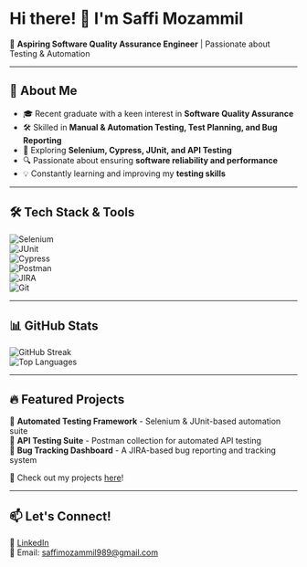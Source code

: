# Hi there! 👋 I'm Saffi Mozammil

🚀 **Aspiring Software Quality Assurance Engineer** | Passionate about Testing & Automation 

---

## 📌 About Me
- 🎓 Recent graduate with a keen interest in **Software Quality Assurance**
- 🛠 Skilled in **Manual & Automation Testing, Test Planning, and Bug Reporting**
- 📝 Exploring **Selenium, Cypress, JUnit, and API Testing**
- 🔍 Passionate about ensuring **software reliability and performance**
- 💡 Constantly learning and improving my **testing skills**

---

## 🛠 Tech Stack & Tools

![Selenium](https://img.shields.io/badge/-Selenium-43B02A?style=flat-square&logo=selenium&logoColor=white)  
![JUnit](https://img.shields.io/badge/-JUnit-25A162?style=flat-square&logo=junit5&logoColor=white)  
![Cypress](https://img.shields.io/badge/-Cypress-17202C?style=flat-square&logo=cypress&logoColor=white)  
![Postman](https://img.shields.io/badge/-Postman-F56C2D?style=flat-square&logo=postman&logoColor=white)  
![JIRA](https://img.shields.io/badge/-JIRA-0052CC?style=flat-square&logo=jira&logoColor=white)  
![Git](https://img.shields.io/badge/-Git-F05032?style=flat-square&logo=git&logoColor=white)  

---

## 📊 GitHub Stats
![GitHub Streak](https://github-readme-streak-stats.herokuapp.com/?user=YourUsername&theme=dark&hide_border=true)  
![Top Languages](https://github-readme-stats.vercel.app/api/top-langs/?username=YourUsername&layout=compact&theme=dark)  

---

## 🔥 Featured Projects

🔹 **Automated Testing Framework** - Selenium & JUnit-based automation suite  
🔹 **API Testing Suite** - Postman collection for automated API testing  
🔹 **Bug Tracking Dashboard** - A JIRA-based bug reporting and tracking system  

📌 Check out my projects [here](https://github.com/YourUsername?tab=repositories)!

---

## 📫 Let's Connect!
🔗 [LinkedIn](https://www.linkedin.com/in/saffimozammil)  
📧 Email: saffimozammil989@gmail.com
